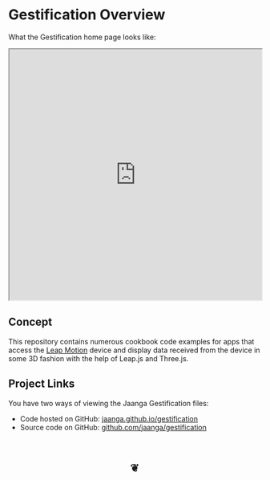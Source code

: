 Gestification Overview
======================

What the Gestification home page looks like:
<iframe src="http://jaanga.github.io/gestification/" width=100% height=500px>
There is an `iframe` here. It is not visible when viewed on github.com/jaanga. To view, please go to jaanga.github.io.
</iframe>

## Concept
This repository contains numerous cookbook code examples for apps that access the [Leap Motion]( http://leapmotion.com ) device
and display data received from the device in some 3D fashion with the help of Leap.js and Three.js.

## Project Links

You have two ways of viewing the Jaanga Gestification files:

* Code hosted on GitHub: [jaanga.github.io/gestification]( http://jaanga.github.io/gestification/ "view the files as apps." )
* Source code on GitHub: [github.com/jaanga/gestification]( https://github.com/jaanga/gestification/ "View the files as source code." )


<br>
<center><h2>&#x2766;</h2></center>




